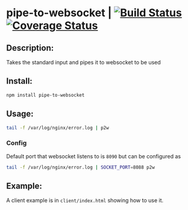 # pipe-to-websocket | [![Build Status](https://travis-ci.org/shri3k/pipe-to-websocket.svg?branch=master)](https://travis-ci.org/shri3k/pipe-to-websocket) [![Coverage Status](https://coveralls.io/repos/github/shri3k/pipe-to-websocket/badge.svg?branch=master)](https://coveralls.io/github/shri3k/pipe-to-websocket?branch=master)

## Description:
Takes the standard input and pipes it to websocket to be used

## Install:
```sh
npm install pipe-to-websocket
```

## Usage: 
```sh
tail -f /var/log/nginx/error.log | p2w
```

### Config
Default port that websocket listens to is `8090` but can be configured as 

```sh
tail -f /var/log/nginx/error.log | SOCKET_PORT=8088 p2w
```


## Example:
A client example is in `client/index.html` showing how to use it.
